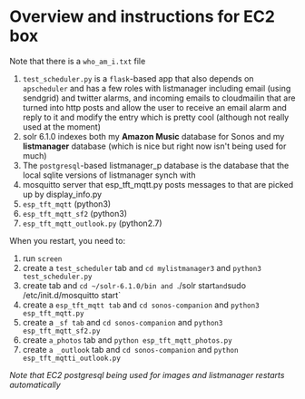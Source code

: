 # Overview and instructions for EC2 box

Note that there is a `who_am_i.txt` file

1. `test_scheduler.py` is a `flask`-based app that also depends on `apscheduler` and has a few roles with listmanager including email (using sendgrid) and twitter alarms, and incoming emails to cloudmailin that are turned into http posts and allow the user to receive an email alarm and reply to it and modify the entry which is pretty cool (although not really used at the moment)
2. solr 6.1.0 indexes both my **Amazon Music** database for Sonos and my **listmanager** database (which is nice but right now isn't being used for much)
3. The `postgresql`-based listmanager_p database is the database that the local sqlite versions of listmanager synch with
4. mosquitto server that  esp_tft_mqtt.py posts messages to that are picked up by display_info.py
5. `esp_tft_mqtt` (python3)
6. `esp_tft_mqtt_sf2` (python3)
7. `esp_tft_mqtt_outlook.py` (python2.7)

When you restart, you need to:

1. run `screen`
2. create a `test_scheduler` tab and `cd mylistmanager3` and `python3 test_scheduler.py`
3. create tab and `cd ~/solr-6.1.0/bin and `./solr start` and `sudo /etc/init.d/mosquitto start`
4. create a `esp_tft_mqtt tab` and `cd sonos-companion` and `python3 esp_tft_mqtt.py`
5. create a `_sf tab` and `cd sonos-companion` and `python3 esp_tft_mqtt_sf2.py`
6. create `a_photos` tab and `python esp_tft_mqtt_photos.py`
7. create `a _outlook` tab and `cd sonos-companion` and `python esp_tft_mqtti_outlook.py`

*Note that EC2 postgresql being used for images and listmanager restarts automatically*

